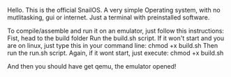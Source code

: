 Hello. This is the official SnailOS. A very simple Operating system, with no mutlitasking, gui or internet. Just a terminal with preinstalled software.

To compile/assemble and run it on an emulator, just follow this instructions:
    Fist, head to the build folder
    Run the build.sh script. If it won't start and you are on linux, just type this in your command line: chmod +x build.sh
    Then run the run.sh script. Again, if it wont start, just execute: chmod +x build.sh

And then you should have get qemu, the emulator opened!

